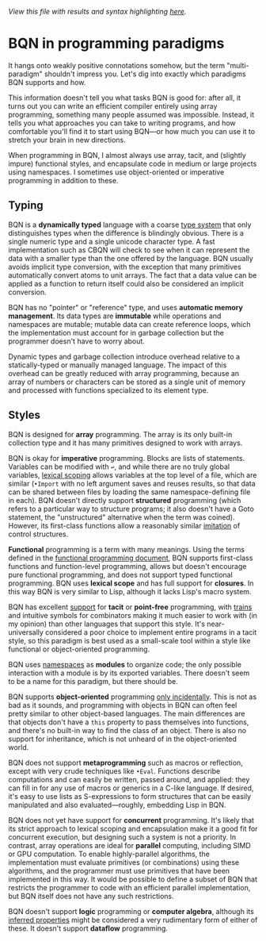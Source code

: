 *View this file with results and syntax highlighting [here](https://mlochbaum.github.io/BQN/doc/paradigms.html).*

# BQN in programming paradigms

It hangs onto weakly positive connotations somehow, but the term "multi-paradigm" shouldn't impress you. Let's dig into exactly which paradigms BQN supports and how.

This information doesn't tell you what tasks BQN is good for: after all, it turns out you can write an efficient compiler entirely using array programming, something many people assumed was impossible. Instead, it tells you what approaches you can take to writing programs, and how comfortable you'll find it to start using BQN—or how much you can use it to stretch your brain in new directions.

When programming in BQN, I almost always use array, tacit, and (slightly impure) functional styles, and encapsulate code in medium or large projects using namespaces. I sometimes use object-oriented or imperative programming in addition to these.

## Typing

BQN is a **dynamically typed** language with a coarse [type system](types.md) that only distinguishes types when the difference is blindingly obvious. There is a single numeric type and a single unicode character type. A fast implementation such as CBQN will check to see when it can represent the data with a smaller type than the one offered by the language. BQN usually avoids implicit type conversion, with the exception that many primitives automatically convert atoms to unit arrays. The fact that a data value can be applied as a function to return itself could also be considered an implicit conversion.

BQN has no "pointer" or "reference" type, and uses **automatic memory management**. Its data types are **immutable** while operations and namespaces are mutable; mutable data can create reference loops, which the implementation must account for in garbage collection but the programmer doesn't have to worry about.

Dynamic types and garbage collection introduce overhead relative to a statically-typed or manually managed language. The impact of this overhead can be greatly reduced with array programming, because an array of numbers or characters can be stored as a single unit of memory and processed with functions specialized to its element type.

## Styles

BQN is designed for **array** programming. The array is its only built-in collection type and it has many primitives designed to work with arrays.

BQN is okay for **imperative** programming. Blocks are lists of statements. Variables can be modified with `↩`, and while there are no truly global variables, [lexical scoping](lexical.md) allows variables at the top level of a file, which are similar (`•Import` with no left argument saves and reuses results, so that data can be shared between files by loading the same namespace-defining file in each). BQN doesn't directly support **structured** programming (which refers to a particular way to structure programs; it also doesn't have a Goto statement, the "unstructured" alternative when the term was coined). However, its first-class functions allow a reasonably similar [imitation](control.md) of control structures.

**Functional** programming is a term with many meanings. Using the terms defined in the [functional programming document](functional.md), BQN supports first-class functions and function-level programming, allows but doesn't encourage pure functional programming, and does not support typed functional programming. BQN uses **lexical scope** and has full support for **closures**. In this way BQN is very similar to Lisp, although it lacks Lisp's macro system.

BQN has excellent [support](tacit.md) for **tacit** or **point-free** programming, with [trains](train.md) and intuitive symbols for combinators making it much easier to work with (in my opinion) than other languages that support this style. It's near-universally considered a poor choice to implement entire programs in a tacit style, so this paradigm is best used as a small-scale tool within a style like functional or object-oriented programming.

BQN uses [namespaces](namespace.md) as **modules** to organize code; the only possible interaction with a module is by its exported variables. There doesn't seem to be a name for this paradigm, but there should be.

BQN supports **object-oriented** programming [only incidentally](oop.md). This is not as bad as it sounds, and programming with objects in BQN can often feel pretty similar to other object-based languages. The main differences are that objects don't have a `this` property to pass themselves into functions, and there's no built-in way to find the class of an object. There is also no support for inheritance, which is not unheard of in the object-oriented world.

BQN does not support **metaprogramming** such as macros or reflection, except with very crude techniques like `•Eval`. Functions describe computations and can easily be written, passed around, and applied: they can fill in for any use of macros or generics in a C-like language. If desired, it's easy to use lists as S-expressions to form structures that can be easily manipulated and also evaluated—roughly, embedding Lisp in BQN.

BQN does not yet have support for **concurrent** programming. It's likely that its strict approach to lexical scoping and encapsulation make it a good fit for concurrent execution, but designing such a system is not a priority. In contrast, array operations are ideal for **parallel** computing, including SIMD or GPU computation. To enable highly-parallel algorithms, the implementation must evaluate primitives (or combinations) using these algorithms, and the programmer must use primitives that have been implemented in this way. It would be possible to define a subset of BQN that restricts the programmer to code with an efficient parallel implementation, but BQN itself does not have any such restrictions.

BQN doesn't support **logic** programming or **computer algebra**, although its [inferred properties](../spec/inferred.md) might be considered a very rudimentary form of either of these. It doesn't support **dataflow** programming.
